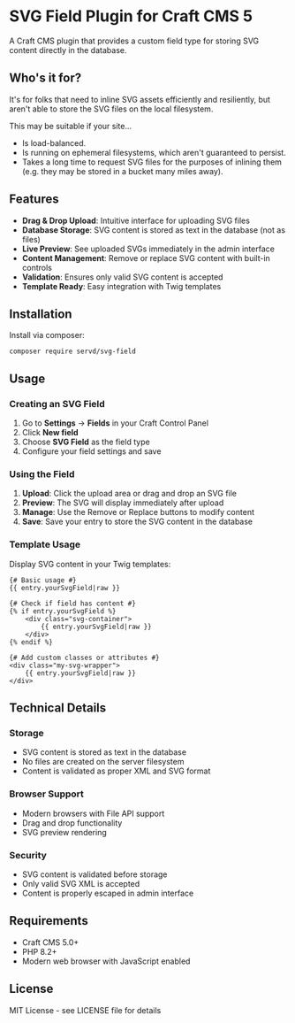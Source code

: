 # SVG Field Plugin for Craft CMS 5

A Craft CMS plugin that provides a custom field type for storing SVG content directly in the database.

## Who's it for?

It's for folks that need to inline SVG assets efficiently and resiliently, but aren't able to store the SVG files on the local filesystem.

This may be suitable if your site...

* Is load-balanced.
* Is running on ephemeral filesystems, which aren't guaranteed to persist.
* Takes a long time to request SVG files for the purposes of inlining them (e.g. they may be stored in a bucket many miles away).

## Features

- **Drag & Drop Upload**: Intuitive interface for uploading SVG files
- **Database Storage**: SVG content is stored as text in the database (not as files)
- **Live Preview**: See uploaded SVGs immediately in the admin interface
- **Content Management**: Remove or replace SVG content with built-in controls
- **Validation**: Ensures only valid SVG content is accepted
- **Template Ready**: Easy integration with Twig templates

## Installation

Install via composer:

```
composer require servd/svg-field
```

## Usage

### Creating an SVG Field

1. Go to **Settings** → **Fields** in your Craft Control Panel
2. Click **New field**
3. Choose **SVG Field** as the field type
4. Configure your field settings and save

### Using the Field

1. **Upload**: Click the upload area or drag and drop an SVG file
2. **Preview**: The SVG will display immediately after upload
3. **Manage**: Use the Remove or Replace buttons to modify content
4. **Save**: Save your entry to store the SVG content in the database

### Template Usage

Display SVG content in your Twig templates:

```twig
{# Basic usage #}
{{ entry.yourSvgField|raw }}

{# Check if field has content #}
{% if entry.yourSvgField %}
    <div class="svg-container">
        {{ entry.yourSvgField|raw }}
    </div>
{% endif %}

{# Add custom classes or attributes #}
<div class="my-svg-wrapper">
    {{ entry.yourSvgField|raw }}
</div>
```

## Technical Details

### Storage
- SVG content is stored as text in the database
- No files are created on the server filesystem
- Content is validated as proper XML and SVG format

### Browser Support
- Modern browsers with File API support
- Drag and drop functionality
- SVG preview rendering

### Security
- SVG content is validated before storage
- Only valid SVG XML is accepted
- Content is properly escaped in admin interface

## Requirements

- Craft CMS 5.0+
- PHP 8.2+
- Modern web browser with JavaScript enabled


## License

MIT License - see LICENSE file for details
